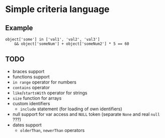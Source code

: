 # Simple criteria language

## Example
```
object['some'] in ['val1', 'val2', 'val3']
    && object['someNum'] + object['someNum2'] * 5 == 60
```

## TODO
- braces support
- functions support
- `in range` operator for numbers
- `contains` operator
- `like`/`startsWith` operator for strings
- `size` function for arrays
- custom identifiers
  - `include` statement (for loading of own identifiers)
- null support for var access and `NULL` token (separate `None` and real `null` ???)
- dates support
  - `olderThan`, `newerThan` operators
